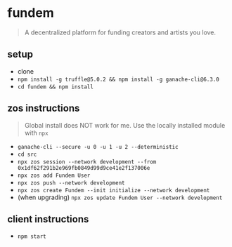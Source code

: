 # fundem
> A decentralized platform for funding creators and artists you love.

## setup
* clone
* `npm install -g truffle@5.0.2 && npm install -g ganache-cli@6.3.0`
* `cd fundem && npm install`
## zos instructions
> Global install does NOT work for me. Use the locally installed module with `npx`
* `ganache-cli --secure -u 0 -u 1 -u 2 --deterministic`
* `cd src`
* `npx zos session --network development --from 0x1df62f291b2e969fb0849d99d9ce41e2f137006e`
* `npx zos add Fundem User`
* `npx zos push --network development`
* `npx zos create Fundem --init initialize --network development`
* (when upgrading) `npx zos update Fundem User --network development`
## client instructions
* `npm start`